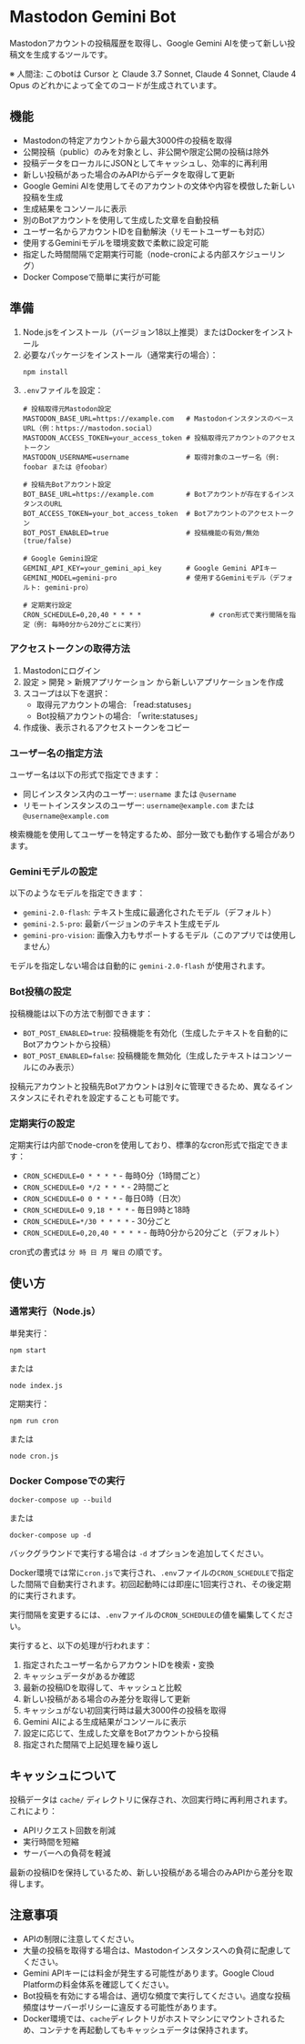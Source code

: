 # Mastodon Gemini Bot

Mastodonアカウントの投稿履歴を取得し、Google Gemini AIを使って新しい投稿文を生成するツールです。

※ 人間注: このbotは Cursor と Claude 3.7 Sonnet, Claude 4 Sonnet, Claude 4 Opus のどれかによって全てのコードが生成されています。

## 機能

- Mastodonの特定アカウントから最大3000件の投稿を取得
- 公開投稿（public）のみを対象とし、非公開や限定公開の投稿は除外
- 投稿データをローカルにJSONとしてキャッシュし、効率的に再利用
- 新しい投稿があった場合のみAPIからデータを取得して更新
- Google Gemini AIを使用してそのアカウントの文体や内容を模倣した新しい投稿を生成
- 生成結果をコンソールに表示
- 別のBotアカウントを使用して生成した文章を自動投稿
- ユーザー名からアカウントIDを自動解決（リモートユーザーも対応）
- 使用するGeminiモデルを環境変数で柔軟に設定可能
- 指定した時間間隔で定期実行可能（node-cronによる内部スケジューリング）
- Docker Composeで簡単に実行が可能

## 準備

1. Node.jsをインストール（バージョン18以上推奨）またはDockerをインストール
2. 必要なパッケージをインストール（通常実行の場合）：
   ```
   npm install
   ```
3. `.env`ファイルを設定：
   ```
   # 投稿取得元Mastodon設定
   MASTODON_BASE_URL=https://example.com   # MastodonインスタンスのベースURL（例：https://mastodon.social）
   MASTODON_ACCESS_TOKEN=your_access_token # 投稿取得元アカウントのアクセストークン
   MASTODON_USERNAME=username              # 取得対象のユーザー名（例: foobar または @foobar）

   # 投稿先Botアカウント設定
   BOT_BASE_URL=https://example.com        # Botアカウントが存在するインスタンスのURL
   BOT_ACCESS_TOKEN=your_bot_access_token  # Botアカウントのアクセストークン
   BOT_POST_ENABLED=true                   # 投稿機能の有効/無効 (true/false)

   # Google Gemini設定
   GEMINI_API_KEY=your_gemini_api_key      # Google Gemini APIキー
   GEMINI_MODEL=gemini-pro                 # 使用するGeminiモデル（デフォルト: gemini-pro）

   # 定期実行設定
   CRON_SCHEDULE=0,20,40 * * * *                 # cron形式で実行間隔を指定（例: 毎時0分から20分ごとに実行）
   ```

### アクセストークンの取得方法

1. Mastodonにログイン
2. 設定 > 開発 > 新規アプリケーション から新しいアプリケーションを作成
3. スコープは以下を選択：
   - 取得元アカウントの場合: 「read:statuses」
   - Bot投稿アカウントの場合: 「write:statuses」
4. 作成後、表示されるアクセストークンをコピー

### ユーザー名の指定方法

ユーザー名は以下の形式で指定できます：

- 同じインスタンス内のユーザー: `username` または `@username`
- リモートインスタンスのユーザー: `username@example.com` または `@username@example.com`

検索機能を使用してユーザーを特定するため、部分一致でも動作する場合があります。

### Geminiモデルの設定

以下のようなモデルを指定できます：

- `gemini-2.0-flash`: テキスト生成に最適化されたモデル（デフォルト）
- `gemini-2.5-pro`: 最新バージョンのテキスト生成モデル
- `gemini-pro-vision`: 画像入力もサポートするモデル（このアプリでは使用しません）

モデルを指定しない場合は自動的に `gemini-2.0-flash` が使用されます。

### Bot投稿の設定

投稿機能は以下の方法で制御できます：

- `BOT_POST_ENABLED=true`: 投稿機能を有効化（生成したテキストを自動的にBotアカウントから投稿）
- `BOT_POST_ENABLED=false`: 投稿機能を無効化（生成したテキストはコンソールにのみ表示）

投稿元アカウントと投稿先Botアカウントは別々に管理できるため、異なるインスタンスにそれぞれを設定することも可能です。

### 定期実行の設定

定期実行は内部でnode-cronを使用しており、標準的なcron形式で指定できます：

- `CRON_SCHEDULE=0 * * * *` - 毎時0分（1時間ごと）
- `CRON_SCHEDULE=0 */2 * * *` - 2時間ごと
- `CRON_SCHEDULE=0 0 * * *` - 毎日0時（日次）
- `CRON_SCHEDULE=0 9,18 * * *` - 毎日9時と18時
- `CRON_SCHEDULE=*/30 * * * *` - 30分ごと
- `CRON_SCHEDULE=0,20,40 * * * *` - 毎時0分から20分ごと（デフォルト）

cron式の書式は `分 時 日 月 曜日` の順です。

## 使い方

### 通常実行（Node.js）

単発実行：

```
npm start
```

または

```
node index.js
```

定期実行：

```
npm run cron
```

または

```
node cron.js
```

### Docker Composeでの実行

```
docker-compose up --build
```

または

```
docker-compose up -d
```

バックグラウンドで実行する場合は `-d` オプションを追加してください。

Docker環境では常に`cron.js`で実行され、`.env`ファイルの`CRON_SCHEDULE`で指定した間隔で自動実行されます。初回起動時には即座に1回実行され、その後定期的に実行されます。

実行間隔を変更するには、`.env`ファイルの`CRON_SCHEDULE`の値を編集してください。

実行すると、以下の処理が行われます：

1. 指定されたユーザー名からアカウントIDを検索・変換
2. キャッシュデータがあるか確認
3. 最新の投稿IDを取得して、キャッシュと比較
4. 新しい投稿がある場合のみ差分を取得して更新
5. キャッシュがない初回実行時は最大3000件の投稿を取得
6. Gemini AIによる生成結果がコンソールに表示
7. 設定に応じて、生成した文章をBotアカウントから投稿
8. 指定された間隔で上記処理を繰り返し

## キャッシュについて

投稿データは `cache/` ディレクトリに保存され、次回実行時に再利用されます。これにより：

- APIリクエスト回数を削減
- 実行時間を短縮
- サーバーへの負荷を軽減

最新の投稿IDを保持しているため、新しい投稿がある場合のみAPIから差分を取得します。

## 注意事項

- APIの制限に注意してください。
- 大量の投稿を取得する場合は、Mastodonインスタンスへの負荷に配慮してください。
- Gemini APIキーには料金が発生する可能性があります。Google Cloud Platformの料金体系を確認してください。
- Bot投稿を有効にする場合は、適切な頻度で実行してください。過度な投稿頻度はサーバーポリシーに違反する可能性があります。
- Docker環境では、`cache`ディレクトリがホストマシンにマウントされるため、コンテナを再起動してもキャッシュデータは保持されます。